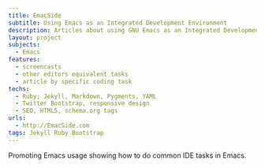 ```yaml
---
title: EmacSide
subtitle: Using Emacs as an Integrated Development Environment
description: Articles about using GNU Emacs as an Integrated Development Environment
layout: project
subjects:
  - Emacs
features:
  - screencasts
  - other editors equivalent tasks
  - article by specific coding task
techs:
  - Ruby; Jekyll, Markdown, Pygments, YAML
  - Twitter Bootstrap, responsive design
  - SEO, HTML5, schema.org tags 
urls:
  - http://EmacSide.com
tags: Jekyll Ruby Bootstrap
---
```


Promoting Emacs usage showing how to do common IDE tasks in Emacs.

